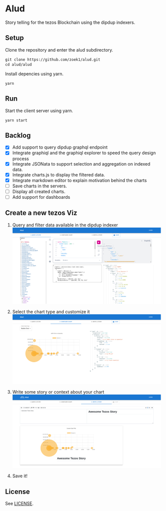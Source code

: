# Alud

Story telling for the tezos Blockchain using the dipdup indexers.


## Setup

Clone the repository and enter the alud subdirectory.

```
git clone https://github.com/zoek1/alud.git
cd alud/alud
```

Install depencies using yarn.

```
yarn
```

## Run

Start the client server using yarn.

```
yarn start
```


## Backlog

- [X] Add support to query dipdup graphql endpoint
- [X] Integrate graphiql and the graphiql explorer to speed the query design process
- [X] Integrate JSONata to support selection and aggregation on indexed data.
- [X] Integrate charts.js to display the filtered data.
- [X] Integrate markdown editor to explain motivation behind the charts
- [ ] Save charts in the servers.
- [ ] Display all created charts.
- [ ] Add support for dashboards

## Create a new tezos Viz

1. Query and filter data available in the dipdup indexer
![](screenshots/query.png)

2. Select the chart type and customize it
![](screenshots/config.png)

3. Write some story or context about your chart
![](screenshots/story.png)

4. Save it! 

## License

See [LICENSE](LICENSE.md).
